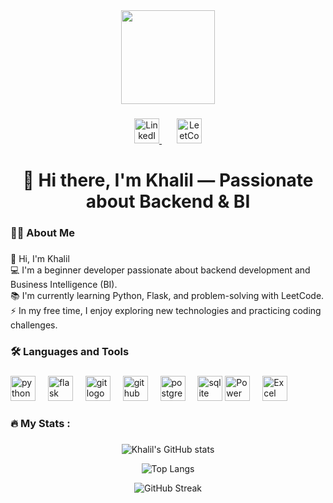 <div align="center">
  <img height="150" src="https://media.giphy.com/media/M9gbBd9nbDrOTu1Mqx/giphy.gif"  />
</div>

###

<div align="center">
  <!-- LinkedIn -->
  <a href="https://www.linkedin.com/in/khalilamamri/" target="_blank">
    <img src="https://cdn.jsdelivr.net/npm/simple-icons@latest/icons/linkedin.svg" height="40" alt="LinkedIn logo" />
  </a>
  
  <img width="20" />
  
  <!-- LeetCode -->
  <a href="https://leetcode.com/u/Khalil-Amamri/" target="_blank">
    <img src="https://cdn.jsdelivr.net/npm/simple-icons@latest/icons/leetcode.svg" height="40" alt="LeetCode logo" />
  </a>
</div>


###

<h1 align="center">👋 Hi there, I'm Khalil — Passionate about Backend & BI</h1>


###

<h3 align="left">👩‍💻  About Me</h3>

###

<p align="left">👋 Hi, I'm Khalil  <br>💻 I'm a beginner developer passionate about backend development and Business Intelligence (BI).  <br>📚 I'm currently learning Python, Flask, and problem-solving with LeetCode.  <br>⚡ In my free time, I enjoy exploring new technologies and practicing coding challenges.</p>

###

<h3 align="left">🛠 Languages and Tools</h3>

###

<div align="left">
  <img src="https://cdn.jsdelivr.net/gh/devicons/devicon/icons/python/python-original.svg" height="40" alt="python logo"  />
  <img width="12" />
  <img src="https://cdn.jsdelivr.net/gh/devicons/devicon/icons/flask/flask-original.svg" height="40" alt="flask logo"  />
  <img width="12" />
  <img src="https://cdn.jsdelivr.net/gh/devicons/devicon/icons/git/git-original.svg" height="40" alt="git logo"  />
  <img width="12" />
  <img src="https://cdn.jsdelivr.net/gh/devicons/devicon/icons/github/github-original.svg" height="40" alt="github logo"  />
  <img width="12" />
  <img src="https://cdn.jsdelivr.net/gh/devicons/devicon/icons/postgresql/postgresql-original.svg" height="40" alt="postgresql logo"  />
  <img width="12" />
  <img src="https://cdn.jsdelivr.net/gh/devicons/devicon/icons/sqlite/sqlite-original.svg" height="40" alt="sqlite logo"  />
  <!-- BI Tools -->
  <img src="https://cdn.jsdelivr.net/npm/simple-icons@latest/icons/powerbi.svg" height="40" alt="Power BI logo" />
  <img width="12" />
  <img src="https://cdn.jsdelivr.net/npm/simple-icons@latest/icons/microsoftexcel.svg" height="40" alt="Excel logo" />

</div>

###

<h3 align="left">🔥   My Stats :</h3>

###

<div align="center">

  ![Khalil's GitHub stats](https://github-readme-stats.vercel.app/api?username=KhalilAmamri&show_icons=true&theme=radical)

  ![Top Langs](https://github-readme-stats.vercel.app/api/top-langs/?username=KhalilAmamri&layout=compact&theme=radical)

  ![GitHub Streak](https://streak-stats.demolab.com?user=KhalilAmamri&theme=radical&hide_border=false)

</div>
